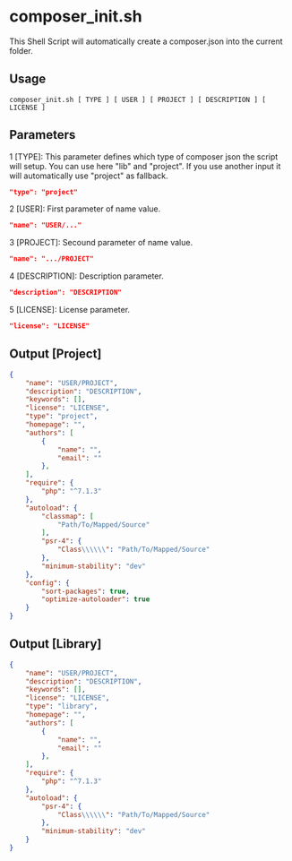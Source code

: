 # composer_init.sh
This Shell Script will automatically create a composer.json into the current folder.

## Usage
```
composer_init.sh [ TYPE ] [ USER ] [ PROJECT ] [ DESCRIPTION ] [ LICENSE ]
```

## Parameters
1 [TYPE]: This parameter defines which type of composer json the script will setup. You can use here "lib" and "project". If you use another input it will automatically use "project" as fallback.
```json
"type": "project"
```

2 [USER]: First parameter of name value.
```json
"name": "USER/..."
```

3 [PROJECT]: Secound parameter of name value.
```json
"name": ".../PROJECT"
```

4 [DESCRIPTION]: Description parameter.
```json
"description": "DESCRIPTION"
```

5 [LICENSE]: License parameter.
```json
"license": "LICENSE"
```

## Output [Project]
```json
{
	"name": "USER/PROJECT",
	"description": "DESCRIPTION",
	"keywords": [],
	"license": "LICENSE",
	"type": "project",
	"homepage": "",
	"authors": [
		{
			"name": "",
			"email": ""
		},
	],
	"require": {
		"php": "^7.1.3"
	},
	"autoload": {
		"classmap": [
			"Path/To/Mapped/Source"
		],
		"psr-4": {
			"Class\\\\\\": "Path/To/Mapped/Source"
		},
		"minimum-stability": "dev"
	},
	"config": {
		"sort-packages": true,
		"optimize-autoloader": true
	}
}
```

## Output [Library]
```json
{
	"name": "USER/PROJECT",
	"description": "DESCRIPTION",
	"keywords": [],
	"license": "LICENSE",
	"type": "library",
	"homepage": "",
	"authors": [
		{
			"name": "",
			"email": ""
		},
	],
	"require": {
		"php": "^7.1.3"
	},
	"autoload": {
		"psr-4": {
			"Class\\\\\\": "Path/To/Mapped/Source"
		},
		"minimum-stability": "dev"
	}
}
```
